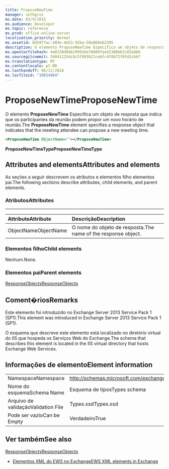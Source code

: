 ```yaml
---
title: ProposeNewTime
manager: sethgros
ms.date: 03/9/2015
ms.audience: Developer
ms.topic: reference
ms.prod: office-online-server
localization_priority: Normal
ms.assetid: 6d5977ac-484e-4e53-92ba-58a868eb3395
description: O elemento ProposeNewTime Especifica um objeto de resposta que indica que os participantes da reunião podem propor um novo horário de reunião.
ms.openlocfilehash: 4a0238d94b29993def8009fae62380bb2c02e8b6
ms.sourcegitcommit: 34041125dc8c5f993b21cebfc4f8b72f0fd2cb6f
ms.translationtype: MT
ms.contentlocale: pt-BR
ms.lasthandoff: 06/11/2018
ms.locfileid: "19824904"
---
```

# <a name="proposenewtime"></a><span data-ttu-id="955ef-103">ProposeNewTime</span><span class="sxs-lookup"><span data-stu-id="955ef-103">ProposeNewTime</span></span>

<span data-ttu-id="955ef-104">O elemento **ProposeNewTime** Especifica um objeto de resposta que indica que os participantes da reunião podem propor um novo horário de reunião.</span><span class="sxs-lookup"><span data-stu-id="955ef-104">The **ProposeNewTime** element specifies a response object that indicates that the meeting attendee can propose a new meeting time.</span></span> 
  
```XML
<ProposeNewTime ObjectName=""></ProposeNewTime>
```

 <span data-ttu-id="955ef-105">**ProposeNewTimeType**</span><span class="sxs-lookup"><span data-stu-id="955ef-105">**ProposeNewTimeType**</span></span>
## <a name="attributes-and-elements"></a><span data-ttu-id="955ef-106">Attributes and elements</span><span class="sxs-lookup"><span data-stu-id="955ef-106">Attributes and elements</span></span>

<span data-ttu-id="955ef-107">As seções a seguir descrevem os atributos e elementos filho elementos pai.</span><span class="sxs-lookup"><span data-stu-id="955ef-107">The following sections describe attributes, child elements, and parent elements.</span></span>
  
### <a name="attributes"></a><span data-ttu-id="955ef-108">Atributos</span><span class="sxs-lookup"><span data-stu-id="955ef-108">Attributes</span></span>

****

|<span data-ttu-id="955ef-109">**Attribute**</span><span class="sxs-lookup"><span data-stu-id="955ef-109">**Attribute**</span></span>|<span data-ttu-id="955ef-110">**Descrição**</span><span class="sxs-lookup"><span data-stu-id="955ef-110">**Description**</span></span>|
|:-----|:-----|
|<span data-ttu-id="955ef-111">ObjectName</span><span class="sxs-lookup"><span data-stu-id="955ef-111">ObjectName</span></span>  <br/> |<span data-ttu-id="955ef-112">O nome do objeto de resposta.</span><span class="sxs-lookup"><span data-stu-id="955ef-112">The name of the response object.</span></span>  <br/> |
   
### <a name="child-elements"></a><span data-ttu-id="955ef-113">Elementos filho</span><span class="sxs-lookup"><span data-stu-id="955ef-113">Child elements</span></span>

<span data-ttu-id="955ef-114">Nenhum.</span><span class="sxs-lookup"><span data-stu-id="955ef-114">None.</span></span>
  
### <a name="parent-elements"></a><span data-ttu-id="955ef-115">Elementos pai</span><span class="sxs-lookup"><span data-stu-id="955ef-115">Parent elements</span></span>

[<span data-ttu-id="955ef-116">ResponseObjects</span><span class="sxs-lookup"><span data-stu-id="955ef-116">ResponseObjects</span></span>](responseobjects.md)
  
## <a name="remarks"></a><span data-ttu-id="955ef-117">Coment�rios</span><span class="sxs-lookup"><span data-stu-id="955ef-117">Remarks</span></span>

<span data-ttu-id="955ef-118">Este elemento foi introduzido no Exchange Server 2013 Service Pack 1 (SP1).</span><span class="sxs-lookup"><span data-stu-id="955ef-118">This element was introduced in Exchange Server 2013 Service Pack 1 (SP1).</span></span>
  
<span data-ttu-id="955ef-119">O esquema que descreve este elemento está localizado no diretório virtual do IIS que hospeda os Serviços Web do Exchange.</span><span class="sxs-lookup"><span data-stu-id="955ef-119">The schema that describes this element is located in the IIS virtual directory that hosts Exchange Web Services.</span></span>
  
## <a name="element-information"></a><span data-ttu-id="955ef-120">Informações de elemento</span><span class="sxs-lookup"><span data-stu-id="955ef-120">Element information</span></span>

|||
|:-----|:-----|
|<span data-ttu-id="955ef-121">Namespace</span><span class="sxs-lookup"><span data-stu-id="955ef-121">Namespace</span></span>  <br/> |http://schemas.microsoft.com/exchange/services/2006/types  <br/> |
|<span data-ttu-id="955ef-122">Nome do esquema</span><span class="sxs-lookup"><span data-stu-id="955ef-122">Schema Name</span></span>  <br/> |<span data-ttu-id="955ef-123">Esquema de tipos</span><span class="sxs-lookup"><span data-stu-id="955ef-123">Types schema</span></span>  <br/> |
|<span data-ttu-id="955ef-124">Arquivo de validação</span><span class="sxs-lookup"><span data-stu-id="955ef-124">Validation File</span></span>  <br/> |<span data-ttu-id="955ef-125">Types.xsd</span><span class="sxs-lookup"><span data-stu-id="955ef-125">Types.xsd</span></span>  <br/> |
|<span data-ttu-id="955ef-126">Pode ser vazio</span><span class="sxs-lookup"><span data-stu-id="955ef-126">Can be Empty</span></span>  <br/> |<span data-ttu-id="955ef-127">Verdadeiro</span><span class="sxs-lookup"><span data-stu-id="955ef-127">True</span></span>  <br/> |
   
## <a name="see-also"></a><span data-ttu-id="955ef-128">Ver também</span><span class="sxs-lookup"><span data-stu-id="955ef-128">See also</span></span>



[<span data-ttu-id="955ef-129">ResponseObjects</span><span class="sxs-lookup"><span data-stu-id="955ef-129">ResponseObjects</span></span>](responseobjects.md)


- [<span data-ttu-id="955ef-130">Elementos XML do EWS no Exchange</span><span class="sxs-lookup"><span data-stu-id="955ef-130">EWS XML elements in Exchange</span></span>](ews-xml-elements-in-exchange.md)

